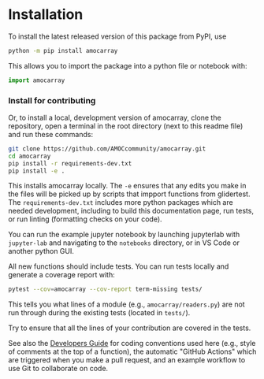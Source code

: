 # Installation

To install the latest released version of this package from PyPI, use
```sh
python -m pip install amocarray
```
This allows you to import the package into a python file or notebook with:
```python
import amocarray
```
### Install for contributing

Or, to install a local, development version of amocarray, clone the repository, open a terminal in the root directory (next to this readme file) and run these commands:

```sh
git clone https://github.com/AMOCcommunity/amocarray.git
cd amocarray
pip install -r requirements-dev.txt
pip install -e .
```
This installs amocarray locally.  The `-e` ensures that any edits you make in the files will be picked up by scripts that impport functions from glidertest.  The `requirements-dev.txt` includes more python packages which are needed development, including to build this documentation page, run tests, or run linting (formatting checks on your code).

You can run the example jupyter notebook by launching jupyterlab with `jupyter-lab` and navigating to the `notebooks` directory, or in VS Code or another python GUI.

All new functions should include tests.  You can run tests locally and generate a coverage report with:
```sh
pytest --cov=amocarray --cov-report term-missing tests/
```
This tells you what lines of a module (e.g., `amocarray/readers.py`) are not run through during the existing tests (located in `tests/`).

Try to ensure that all the lines of your contribution are covered in the tests.

See also the [Developers Guide](developer_guide.md) for coding conventions used here (e.g., style of comments at the top of a function), the automatic "GitHub Actions" which are triggered when you make a pull request,  and an example workflow to use Git to collaborate on code.
